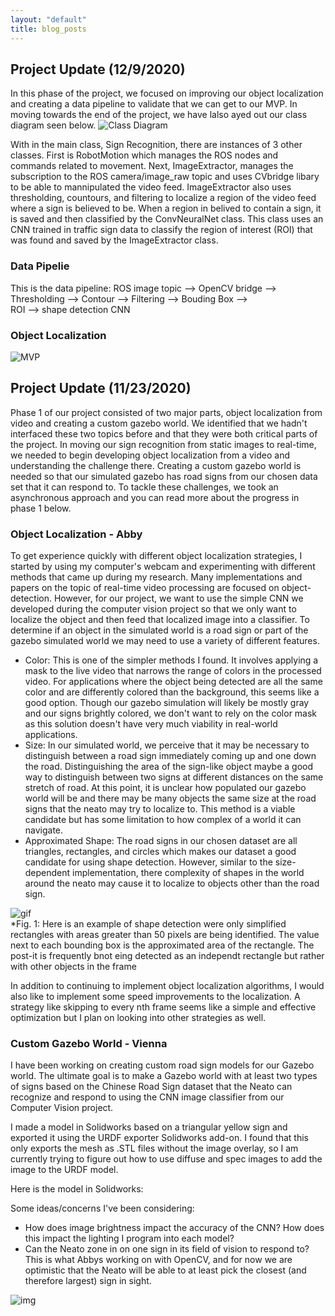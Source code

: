 ```yaml
---
layout: "default"
title: blog_posts 
---
```

## Project Update (12/9/2020)
In this phase of the project, we focused on improving our object localization and creating a data pipeline to validate that we can get to our MVP. In moving towards the end of the project, we have lalso ayed out our class diagram seen below.
![Class Diagram](https://github.com/amfry/sign_recognition/blob/main/docs/images/class_diagram.png)

With in the main class, Sign Recognition, there are instances of 3 other classes. First is RobotMotion which manages the ROS nodes and commands related to movement. Next, ImageExtractor, manages the subscription to the ROS camera/image_raw topic and uses CVbridge libary to be able to mannipulated the video feed.  ImageExtractor also uses thresholding, countours, and filtering to localize a region of the video feed where a sign is believed to be. When a region in belived to contain a sign, it is saved and then classified by the ConvNeuralNet class. This class uses an CNN trained in traffic sign data to classify the region of interest (ROI) that was found and saved by the ImageExtractor class.

### Data Pipelie
This is the data pipeline:
ROS image topic --> OpenCV bridge --> Thresholding --> Contour --> Filtering --> Bouding Box -->   
ROI --> shape detection CNN

### Object Localization
![MVP ](https://github.com/amfry/sign_recognition/blob/main/docs/images/mvp_sign_localizer.png)

## Project Update (11/23/2020)
Phase 1 of our project consisted of two major parts, object localization from video and creating a custom gazebo world.  We identified that we hadn't interfaced these two topics before and that they were both critical parts of the project. In moving our sign recognition from static images to real-time, we needed to begin developing object localization from a video and understanding the challenge there. Creating a custom gazebo world is needed so that our simulated gazebo has road signs from our chosen data set that it can respond to. To tackle these challenges, we took an asynchronous approach and you can read more about the progress in phase 1 below.
### Object Localization - Abby
To get experience quickly with different object localization strategies, I started by using my computer's webcam and experimenting with different methods that came up during my research. Many implementations and papers on the topic of real-time video processing are focused on object-detection. However, for our project, we want to use the simple CNN we developed during the computer vision project so that we only want to localize the object and then feed that localized image into a classifier. To determine if an object in the simulated world is a road sign or part of the gazebo simulated world we may need to use a variety of different features.
 * Color: This is one of the simpler methods I found. It involves applying a mask to the live video that narrows the range of colors in the processed video. For applications where the object being detected are all the same color and are differently colored than the background, this seems like a good option. Though our gazebo simulation will likely be mostly gray and our signs brightly colored, we don't want to rely on the color mask as this solution doesn't have very much viability in real-world applications.
 * Size: In our simulated world, we perceive that it may be necessary to distinguish between a road sign immediately coming up and one down the road. Distinguishing the area of the sign-like object maybe a good way to distinguish between two signs at different distances on the same stretch of road. At this point, it is unclear how populated our gazebo world will be and there may be many objects the same size at the road signs that the neato may try to localize to. This method is a viable candidate but has some limitation to how complex of a world it can navigate.
 * Approximated Shape: The road signs in our chosen dataset are all triangles, rectangles, and circles which makes our dataset a good candidate for using shape detection. However, similar to the size-dependent implementation, there complexity of shapes in the world around the neato may cause it to localize to objects other than the road sign.
 
![gif](https://github.com/amfry/sign_recognition/blob/main/docs/images/openCV_practice.gif)  
*Fig. 1: Here is an example of shape detection were only simplified rectangles with areas greater than 50 pixels are being identified. The value next to each bounding box is the approximated area of the rectangle. The post-it is frequently bnot eing detected as an independt rectangle but rather with other objects in the frame  

In addition to continuing to implement object localization algorithms, I would also like to implement some speed improvements to the localization. A strategy like skipping to every nth frame seems like a simple and effective optimization but I plan on looking into other strategies as well.




### Custom Gazebo World - Vienna
I have been working on creating custom road sign models for our Gazebo world. The ultimate goal is to make a Gazebo world with at least two types of signs based on the Chinese Road Sign dataset that the Neato can recognize and respond to using the CNN image classifier from our Computer Vision project.

I made a model in Solidworks based on a triangular yellow sign and exported it using the URDF exporter Solidworks add-on. I found that this only exports the mesh as .STL files without the image overlay, so I am currently trying to figure out how to use diffuse and spec images to add the image to the URDF model.

Here is the model in Solidworks:

Some ideas/concerns I've been considering:
* How does image brightness impact the accuracy of the CNN? How does this impact the lighting I program into each model?
* Can the Neato zone in on one sign in its field of vision to respond to? This is what Abbys working on with OpenCV, and for now we are optimistic that the Neato will be able to at least pick the closest (and therefore largest) sign in sight.

![img](https://github.com/amfry/sign_recognition/blob/main/docs/images/yield_sign_sldprt.PNG)  
